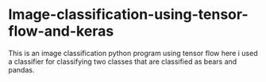 # Image-classification-using-tensor-flow-and-keras
This is an image classification python program using tensor flow here i used a classifier for classifying two classes that are classified as bears and pandas.
